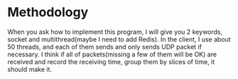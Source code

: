# Methodology

When you ask how to implement this program, I will give you 2 keywords, socket and multithread(maybe I need to add Redis). In the client, I use about 50 threads, and each of them sends and only sends UDP packet if necessary. I think if all of packets(missing a few of them will be OK) are received and record the receiving time, group them by slices of time, it should make it.
